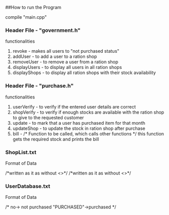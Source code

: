 ##How to run the Program

compile "main.cpp"


### Header File - "government.h"
functionalities
1)  revoke - makes all users to "not purchased status"
2) addUser - to add a user to a ration shop
3) removeUser - to remove a user from a ration shop
4) displayUsers - to display all users in all ration shops
5) displayShops - to display all ration shops with their stock availability

### Header File - "purchase.h"
functionalities
1) userVerify - to verify if the entered user details are correct
2) shopVerify - to verify if enough stocks are available with the ration shop to give to the requested customer
3) update - to mark that a user has purchased item for that month
4) updateShop - to update the stock in ration shop after purchase
5) bill - /* Function to be called, which calls other functions */ this function gets the required stock and prints the bill

### ShopList.txt
Format of Data

<shopname>
<sugar> /*written as it as without <>*/
<quantity>
<rice> /*written as it as without <>*/
<quantity>

### UserDatabase.txt
Format of Data

<username>
<corresponding_shop>
<purchased or not> /* no-> not purchased "PURCHASED"->purchased */

